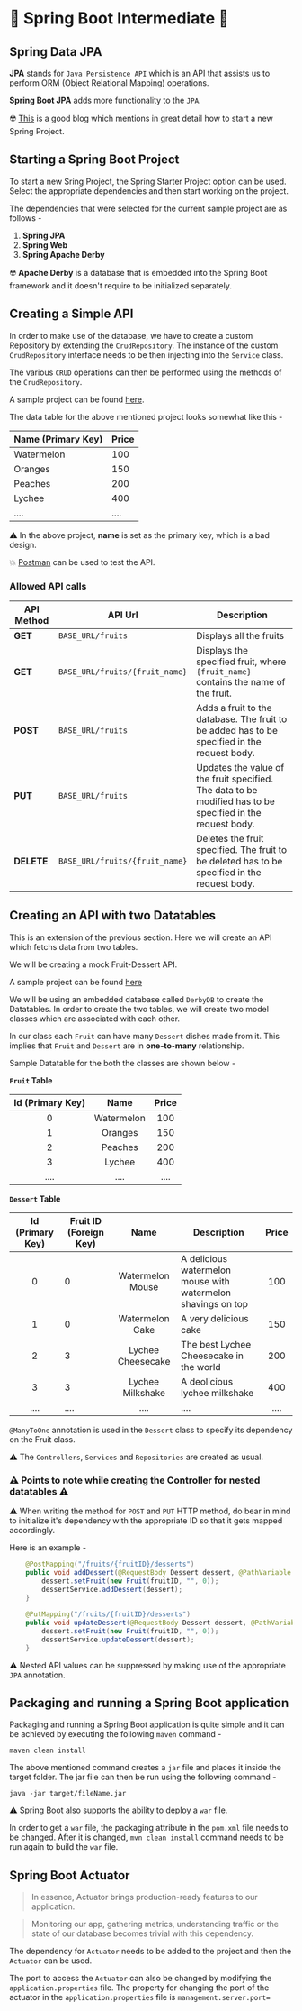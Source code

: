# :leaves: Spring Boot Intermediate :leaves:

## Spring Data JPA

**JPA** stands for ```Java Persistence API``` which is an API that assists us to perform ORM (Object Relational Mapping) operations. 

**Spring Boot JPA** adds more functionality to the ```JPA```. 

:radioactive: [This](https://huongdanjava.com/create-new-spring-boot-project-using-spring-tool-suite.html) is a good blog which mentions in great detail how to start a new Spring Project.

## Starting a Spring Boot Project 

To start a new Sring Project, the Spring Starter Project option can be used. Select the appropriate dependencies and then start working on the project. 

The dependencies that were selected for the current sample project are as follows - 

1.  **Spring JPA**
1.  **Spring Web**
1.  **Spring Apache Derby**

:radioactive: **Apache Derby** is a database that is embedded into the Spring Boot framework and it doesn't require to be initialized separately.

## Creating a Simple API 

In order to make use of the database, we have to create a custom Repository by extending the ```CrudRepository```. The instance of the custom ```CrudRepository``` interface needs to be then injecting into the ```Service``` class. 

The various ```CRUD``` operations can then be performed using the methods of the ```CrudRepository```. 

A sample project can be found [here](https://github.com/AbhilashG97/Spring-Melon/tree/master/Intermediate/Fruit-API-Data).

The data table for the above mentioned project looks somewhat like this - 
  
| Name (Primary Key)  | Price |
|---------------------|-------|
| Watermelon          | 100   |
| Oranges             | 150   |
| Peaches             | 200   |
| Lychee              | 400   |
| ....                | ....  |

:warning: In the above project, **name** is set as the primary key, which is a bad design. 

:boom: [Postman](https://www.getpostman.com/) can be used to test the API. 

### Allowed API calls

| API Method | API Url                            | Description                                                                                                |
|------------|------------------------------------|------------------------------------------------------------------------------------------------------------|
| **GET**        | ```BASE_URL/fruits```              | Displays all the fruits                                                                                    |
| **GET**        | ```BASE_URL/fruits/{fruit_name}``` | Displays the specified fruit, where ```{fruit_name}``` contains the name of the fruit.                     |
| **POST**       | ```BASE_URL/fruits```              | Adds a fruit to the database. The fruit to be added has to be specified in the request body.               |
| **PUT**        | ```BASE_URL/fruits``` | Updates the value of the fruit specified. The data to be modified has to be specified in the request body. |
| **DELETE**     | ```BASE_URL/fruits/{fruit_name}``` | Deletes the fruit specified. The fruit to be deleted has to be specified in the request body.              |

## Creating an API with two Datatables

This is an extension of the previous section. Here we will create an API which fetchs data from two tables. 

We will be creating a mock Fruit-Dessert API. 

A sample project can be found [here](https://github.com/AbhilashG97/Spring-Melon/tree/master/Intermediate/Fruit-Dessert-API)

We will be using an embedded database called ```DerbyDB``` to create the Datatables. In order to create the two tables, we will create two model classes which are associated with each other.

In our class each ```Fruit``` can have many ```Dessert``` dishes made from it. This implies that ```Fruit``` and ```Dessert``` are in **one-to-many** relationship.

Sample Datatable for the both the classes are shown below - 

**```Fruit``` Table**

| Id (Primary Key) |    Name    | Price |
|:----------------:|:----------:|:-----:|
| 0                | Watermelon | 100   |
| 1                | Oranges    | 150   |
| 2                | Peaches    | 200   |
| 3                | Lychee     | 400   |
| ....             | ....       | ....  |

**```Dessert``` Table**

| Id (Primary Key) | Fruit ID (Foreign Key) |        Name       | Description                                                  | Price |
|:----------------:|------------------------|:-----------------:|--------------------------------------------------------------|:-----:|
| 0                | 0                      | Watermelon Mouse  | A delicious watermelon mouse with watermelon shavings on top | 100   |
| 1                | 0                      | Watermelon Cake   | A very delicious cake                                        | 150   |
| 2                | 3                      | Lychee Cheesecake | The best Lychee Cheesecake in the world                      | 200   |
| 3                | 3                      | Lychee Milkshake  | A deolicious lychee milkshake                                | 400   |
| ....             | ....                   | ....              | ....                                                         | ....  |

```@ManyToOne``` annotation is used in the ```Dessert``` class to specify its dependency on the Fruit class.

:warning: The ```Controllers```, ```Services``` and ```Repositories``` are created as usual. 

### :warning: Points to note while creating the Controller for nested datatables :warning:

:warning: When writing the method for ```POST``` and ```PUT``` HTTP method, do bear in mind to initialize it's dependency with the appropriate ID so that it gets mapped accordingly. 

Here is an example - 

```java 
	@PostMapping("/fruits/{fruitID}/desserts")
	public void addDessert(@RequestBody Dessert dessert, @PathVariable int fruitID) {
		dessert.setFruit(new Fruit(fruitID, "", 0));
		dessertService.addDessert(dessert);
	}
	
	@PutMapping("/fruits/{fruitID}/desserts") 
	public void updateDessert(@RequestBody Dessert dessert, @PathVariable int fruitID) {
		dessert.setFruit(new Fruit(fruitID, "", 0));
		dessertService.updateDessert(dessert);
	}
```

:warning: Nested API values can be suppressed by making use of the appropriate ```JPA``` annotation. 

## Packaging and running a Spring Boot application

Packaging and running a Spring Boot application is quite simple and it can be achieved by executing the following ```maven``` command - 

```maven clean install```

The above mentioned command creates a ```jar``` file and places it inside the target folder. The jar file can then be run using the following command - 

```java -jar target/fileName.jar```

:warning: Spring Boot also supports the ability to deploy a ```war``` file. 

In order to get a ```war``` file, the packaging attribute in the ```pom.xml``` file needs to be changed. After it is changed, ```mvn clean install``` command needs to be run again to build the ```war``` file. 

## Spring Boot Actuator 

> In essence, Actuator brings production-ready features to our application.

> Monitoring our app, gathering metrics, understanding traffic or the state of our database becomes trivial with this dependency.

The dependency for ```Actuator``` needs to be added to the project and then the ```Actuator``` can be used.

The port to access the ```Actuator``` can also be changed by modifying the ```application.properties``` file. The property for changing the port of the actuator in the ```application.properties``` file is ```management.server.port=```